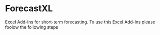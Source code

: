 # ForecastXL
Excel Add-Ins for short-term forecasting.
To use this Excel Add-Ins please foolow the following steps
